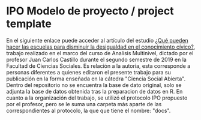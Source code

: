 # IPO Modelo de proyecto / project template
En el siguiente enlace puede acceder al artículo del estudio
[¿Qué pueden hacer las escuelas para disminuir la desigualdad en el conocimiento cívico?](https://vjimeneza.github.io/educivic/index.html), trabajo realizado en el marco
del curso de Analisis Multinivel, dictado por el profesor Juan Carlos Castillo durante el segundo semestre de 2019 en la Facultad de Ciencias Sociales. Es relación a la autoria, esta corresponde a personas diferentes
a quienes editaron el presente trabajo para su publicación en la forma enseñada en la cátedra "Ciencia Social Abierta".
Dentro del repositorio no se encuentra la base de dato original, solo se adjunta la base de datos obtenida tras la preparacion de datos en R.
En cuanto a la organización del trabajo, se utilizó el protocolo IPO propuesto por el profesor, pero se le suma una carpeta más aparte de las correspondientes al protocolo, la que que tiene el nombre: "docs".


